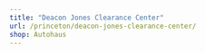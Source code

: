 ```yaml
---
title: "Deacon Jones Clearance Center"
url: /princeton/deacon-jones-clearance-center/
shop: Autohaus
---
```

